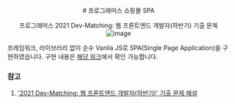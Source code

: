 <div align="center">
# 프로그래머스 쇼핑몰 SPA

프로그래머스 2021 Dev-Matching: 웹 프론트엔드 개발자(하반기) 기출 문제
![image](https://asset.programmers.co.kr/image/origin/production/skill_check_assignment/141941/8b150865-4c50-472c-8e39-45515f36ddf9.png)
</div>

프레임워크, 라이브러리 없이 순수 Vanila JS로 SPA(Single Page Application)을 구현하였습니다.
구현 내용은 [해당 링크](https://saeyan01.notion.site/Vanila-JS-6f598d918b794df69e233a4ab0871408?pvs=4)에서 확인 가능합니다.




### 참고

1. ['2021 Dev-Matching: 웹 프론트엔드 개발자(하반기)' 기출 문제 해설](https://prgms.tistory.com/113)